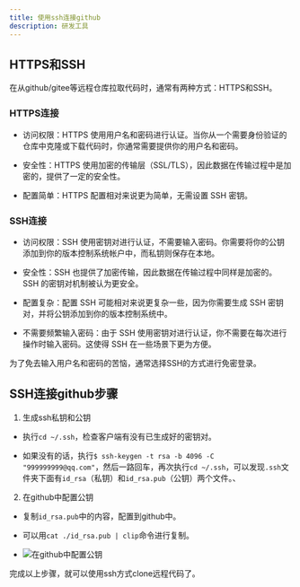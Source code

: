 ```yaml
---
title: 使用ssh连接github
description: 研发工具
---
```


## HTTPS和SSH

在从github/gitee等远程仓库拉取代码时，通常有两种方式：HTTPS和SSH。

### HTTPS连接

* 访问权限：HTTPS 使用用户名和密码进行认证。当你从一个需要身份验证的仓库中克隆或下载代码时，你通常需要提供你的用户名和密码。

* 安全性：HTTPS 使用加密的传输层（SSL/TLS），因此数据在传输过程中是加密的，提供了一定的安全性。

* 配置简单：HTTPS 配置相对来说更为简单，无需设置 SSH 密钥。

### SSH连接

* 访问权限：SSH 使用密钥对进行认证，不需要输入密码。你需要将你的公钥添加到你的版本控制系统帐户中，而私钥则保存在本地。

* 安全性：SSH 也提供了加密传输，因此数据在传输过程中同样是加密的。SSH 的密钥对机制被认为更安全。

* 配置复杂：配置 SSH 可能相对来说更复杂一些，因为你需要生成 SSH 密钥对，并将公钥添加到你的版本控制系统中。

* 不需要频繁输入密码：由于 SSH 使用密钥对进行认证，你不需要在每次进行操作时输入密码。这使得 SSH 在一些场景下更为方便。

为了免去输入用户名和密码的苦恼，通常选择SSH的方式进行免密登录。

## SSH连接github步骤

1. 生成ssh私钥和公钥

* 执行`cd ~/.ssh`，检查客户端有没有已生成好的密钥对。

* 如果没有的话，执行`$ ssh-keygen -t rsa -b 4096 -C "999999999@qq.com"`，然后一路回车，再次执行`cd ~/.ssh`，可以发现`.ssh`文件夹下面有`id_rsa`（私钥）和`id_rsa.pub`（公钥）两个文件。、

2. 在github中配置公钥

* 复制`id_rsa.pub`中的内容，配置到github中。

* 可以用`cat ./id_rsa.pub | clip`命令进行复制。

* ![在github中配置公钥](/imgs/summary-primary/basic/github-ssh1.jpg)

完成以上步骤，就可以使用ssh方式clone远程代码了。
